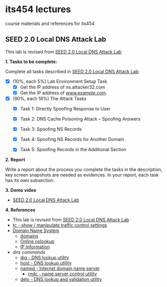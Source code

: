 # its454 lectures

course materials and references for its454

## SEED 2.0 Local DNS Attack Lab

This lab is revised from [SEED 2.0 Local DNS Attack Lab](https://seedsecuritylabs.org/Labs_20.04/Networking/DNS/DNS_Local/)

**1. Tasks to be complete:**

Complete all tasks described in [SEED 2.0 Local DNS Attack Lab](./refs/DNSLocal.pdf):

- [x] (10%, each 5%) Lab Environment Setup Task
  - [x] Get the IP address of ns.attacker32.com
  - [x] Get the IP address of www.example.com.
- [x] (90%, each 18%) The Attack Tasks
  - [x]  Task 1: Directly Spoofing Response to User
  - [x]  Task 2: DNS Cache Poisoning Attack – Spoofing Answers
  - [x]  Task 3: Spoofing NS Records
  - [x]  Task 4: Spoofing NS Records for Another Domain
  - [x]  Task 5: Spoofing Records in the Additional Section


**2. Report**

Write a report about the process you complete the tasks in the description, key screen snapshots are needed as evidences. In your report, each task has its own subsection.


**3. Demo video**
* [SEED 2.0 Local DNS Attack Lab]()

**4. References**
* This lab is revised from [SEED 2.0 Local DNS Attack Lab](https://seedsecuritylabs.org/Labs_20.04/Networking/DNS/DNS_Local/)
* [tc - show / manipulate traffic control settings](https://man7.org/linux/man-pages/man8/tc.8.html)
* [Domain Name System](https://en.wikipedia.org/wiki/Domain_Name_System)
  * [domains](https://support.google.com/a/topic/3540977)
  * [Online nslookup](https://www.nslookup.io/)
  * [IP Information](https://ipinfo.io/)
* _dns commands_
  * [dig - DNS lookup utility](http://manpages.ubuntu.com/manpages/focal/man1/dig.1.html)
  * [host - DNS lookup utility](http://manpages.ubuntu.com/manpages/focal/man1/host.1.html)
  * [named - Internet domain name server](http://manpages.ubuntu.com/manpages/focal/man8/named.8.html)
    * [rndc - name server control utility](http://manpages.ubuntu.com/manpages/focal/en/man8/rndc.8.html)
  * [delv - DNS lookup and validation utility](http://manpages.ubuntu.com/manpages/focal/man1/delv.1.html)
